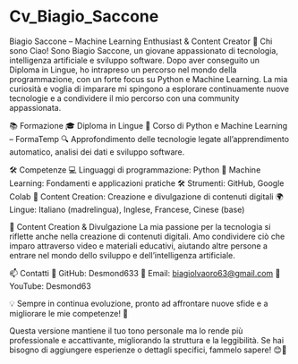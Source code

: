 # Cv_Biagio_Saccone

Biagio Saccone – Machine Learning Enthusiast & Content Creator
👋 Chi sono
Ciao! Sono Biagio Saccone, un giovane appassionato di tecnologia, intelligenza artificiale e sviluppo software. Dopo aver conseguito un Diploma in Lingue, ho intrapreso un percorso nel mondo della programmazione, con un forte focus su Python e Machine Learning. La mia curiosità e voglia di imparare mi spingono a esplorare continuamente nuove tecnologie e a condividere il mio percorso con una community appassionata.

📚 Formazione
🎓 Diploma in Lingue
📖 Corso di Python e Machine Learning – FormaTemp
🔍 Approfondimento delle tecnologie legate all’apprendimento automatico, analisi dei dati e sviluppo software.

🛠️ Competenze
💻 Linguaggi di programmazione: Python
🤖 Machine Learning: Fondamenti e applicazioni pratiche
🛠️ Strumenti: GitHub, Google Colab
🎨 Content Creation: Creazione e divulgazione di contenuti digitali
🌍 Lingue: Italiano (madrelingua), Inglese, Francese, Cinese (base)

🎥 Content Creation & Divulgazione
La mia passione per la tecnologia si riflette anche nella creazione di contenuti digitali. Amo condividere ciò che imparo attraverso video e materiali educativi, aiutando altre persone a entrare nel mondo dello sviluppo e dell’intelligenza artificiale.

📫 Contatti
🔗 GitHub: Desmond633
📧 Email: biagiolvaoro63@gmail.com
🎥 YouTube: Desmond63

💡 Sempre in continua evoluzione, pronto ad affrontare nuove sfide e a migliorare le mie competenze! 🚀

Questa versione mantiene il tuo tono personale ma lo rende più professionale e accattivante, migliorando la struttura e la leggibilità. Se hai bisogno di aggiungere esperienze o dettagli specifici, fammelo sapere! 😊🚀
